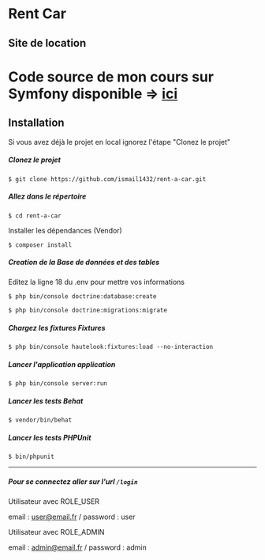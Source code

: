# Rent Car
## Site de location

# Code source de mon cours sur Symfony disponible => [ici](https://www.udemy.com/draft/2045032/)

## Installation

Si vous avez déjà le projet en local ignorez l'étape "Clonez le projet"

##### Clonez le projet 

`$ git clone https://github.com/ismail1432/rent-a-car.git`

##### Allez dans le répertoire

`$ cd rent-a-car`

Installer les dépendances (Vendor)

`$ composer install`

##### Creation de la Base de données et des tables

Editez la ligne 18 du .env pour mettre vos informations

`$ php bin/console doctrine:database:create`

`$ php bin/console doctrine:migrations:migrate`

##### Chargez les fixtures Fixtures

`$ php bin/console hautelook:fixtures:load --no-interaction`

##### Lancer l'application application

`$ php bin/console server:run`

##### Lancer les tests Behat

`$ vendor/bin/behat`

##### Lancer les tests PHPUnit

`$ bin/phpunit`

-----

##### Pour se connectez aller sur l'url  `/login`

Utilisateur avec ROLE_USER

email : user@email.fr /
password : user


Utilisateur avec ROLE_ADMIN

email : admin@email.fr /
password : admin
